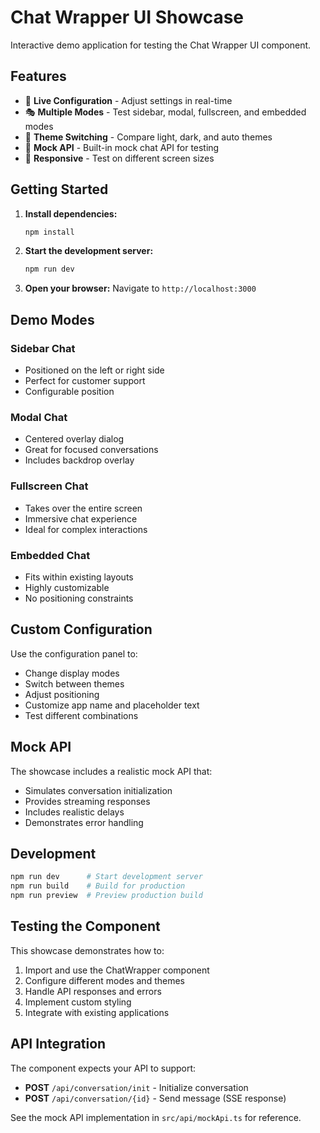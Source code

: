 # Chat Wrapper UI Showcase

Interactive demo application for testing the Chat Wrapper UI component.

## Features

- 🎨 **Live Configuration** - Adjust settings in real-time
- 🎭 **Multiple Modes** - Test sidebar, modal, fullscreen, and embedded modes
- 🌙 **Theme Switching** - Compare light, dark, and auto themes
- 🤖 **Mock API** - Built-in mock chat API for testing
- 📱 **Responsive** - Test on different screen sizes

## Getting Started

1. **Install dependencies:**
   ```bash
   npm install
   ```

2. **Start the development server:**
   ```bash
   npm run dev
   ```

3. **Open your browser:**
   Navigate to `http://localhost:3000`

## Demo Modes

### Sidebar Chat
- Positioned on the left or right side
- Perfect for customer support
- Configurable position

### Modal Chat
- Centered overlay dialog
- Great for focused conversations
- Includes backdrop overlay

### Fullscreen Chat
- Takes over the entire screen
- Immersive chat experience
- Ideal for complex interactions

### Embedded Chat
- Fits within existing layouts
- Highly customizable
- No positioning constraints

## Custom Configuration

Use the configuration panel to:

- Change display modes
- Switch between themes
- Adjust positioning
- Customize app name and placeholder text
- Test different combinations

## Mock API

The showcase includes a realistic mock API that:

- Simulates conversation initialization
- Provides streaming responses
- Includes realistic delays
- Demonstrates error handling

## Development

```bash
npm run dev      # Start development server
npm run build    # Build for production
npm run preview  # Preview production build
```

## Testing the Component

This showcase demonstrates how to:

1. Import and use the ChatWrapper component
2. Configure different modes and themes
3. Handle API responses and errors
4. Implement custom styling
5. Integrate with existing applications

## API Integration

The component expects your API to support:

- **POST** `/api/conversation/init` - Initialize conversation
- **POST** `/api/conversation/{id}` - Send message (SSE response)

See the mock API implementation in `src/api/mockApi.ts` for reference.